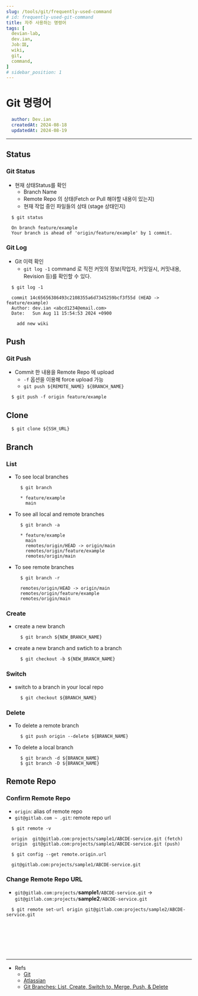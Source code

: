 ```yaml
---
slug: /tools/git/frequently-used-command
# id: frequently-used-git-command
title: 자주 사용하는 명령어
tags: [
  devian-lab, 
  dev.ian,
  Jobː談,
  wiki,
  git,
  command,
]
# sidebar_position: 1
---
```


<!--title -->
# Git 명령어
<!--//title -->

<!-- 
```json
{
  "author": "Dev.ian",
  "createdAt": "2024-08-18",
  "updatedAt": "2024-08-19"
}
``` 
-->

```yaml
  author: Dev.ian
  createdAt: 2024-08-18
  updatedAt: 2024-08-19
```

---

## Status

### Git Status

  - 현재 상태Status를 확인
    + Branch Name 
    + Remote Repo 의 상태(Fetch or Pull 해야할 내용이 있는지)
    + 현재 작업 중인 파일들의 상태 (stage 상태인지)

  ```shell
    $ git status

    On branch feature/example
    Your branch is ahead of 'origin/feature/example' by 1 commit.
  ```

### Git Log

  - Git 이력 확인
    + `git log -1` command 로 직전 커밋의 정보(작업자, 커밋일시, 커밋내용, Revision 등)를 확인할 수 있다.

  ```shell
    $ git log -1

    commit 14c65656386493c2108355a6d7345259bcf3f55d (HEAD -> feature/example)
    Author: dev.ian <abcd1234@email.com>
    Date:   Sun Aug 11 15:54:53 2024 +0900

      add new wiki
  ```

## Push

### Git Push

  - Commit 한 내용을 Remote Repo 에 upload
    + `-f` 옵션을 이용해 force upload 가능
    + `git push ${REMOTE_NAME} ${BRANCH_NAME}`

  ```shell
    $ git push -f origin feature/example
  ```

## Clone

  ```shell
    $ git clone ${SSH_URL}
  ```

## Branch

### List 

  - To see local branches

    ```shell
      $ git branch

      * feature/example
        main
    ```

  - To see all local and remote branches

    ```shell
      $ git branch -a

      * feature/example
        main
        remotes/origin/HEAD -> origin/main
        remotes/origin/feature/example
        remotes/origin/main
    ```

  - To see remote branches

    ```shell
      $ git branch -r

      remotes/origin/HEAD -> origin/main
      remotes/origin/feature/example
      remotes/origin/main
    ```

### Create

  - create a new branch

    ```shell
      $ git branch ${NEW_BRANCH_NAME}
    ```

  - create a new branch and swtich to a branch 

    ```shell
      $ git checkout -b ${NEW_BRANCH_NAME}
    ``` 

### Switch

  - switch to a branch in your local repo

    ```shell
      $ git checkout ${BRANCH_NAME}
    ```

### Delete

  - To delete a remote branch

    ```shell
      $ git push origin --delete ${BRANCH_NAME}
    ```

  - To delete a local branch

    ```shell
      $ git branch -d ${BRANCH_NAME}
      $ git branch -D ${BRANCH_NAME}
    ```


## Remote Repo

### Confirm Remote Repo

  - `origin`: alias of remote repo
  - `git@gitlab.com ~ .git`: remote repo url

  ```shell
    $ git remote -v
    
    origin  git@gitlab.com:projects/sample1/ABCDE-service.git (fetch)
    origin  git@gitlab.com:projects/sample1/ABCDE-service.git (push)
  ```

  ```shell
    $ git config --get remote.origin.url

    git@gitlab.com:projects/sample1/ABCDE-service.git
  ```

### Change Remote Repo URL

  - `git@gitlab.com:projects/`**sample1**`/ABCDE-service.git` -> `git@gitlab.com:projects/`**sample2**`/ABCDE-service.git`
  
  ```shell
    $ git remote set-url origin git@gitlab.com:projects/sample2/ABCDE-service.git
  ```


<br /><br /><br /><br /><br />

---
- Refs
  + [Git](https://git-scm.com/docs)
  + [Atlassian](https://www.atlassian.com/git/glossary#commands)
  + [Git Branches: List, Create, Switch to, Merge, Push, & Delete](https://www.nobledesktop.com/learn/git/git-branches)